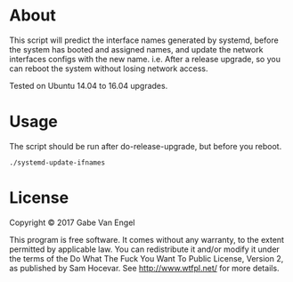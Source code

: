 About
=====

This script will predict the interface names generated by systemd,
before the system has booted and assigned names, and update the network
interfaces configs with the new name. i.e. After a release upgrade, so
you can reboot the system without losing network access.

Tested on Ubuntu 14.04 to 16.04 upgrades.

Usage
=====

The script should be run after do-release-upgrade, but before you reboot.

    ./systemd-update-ifnames

License
=======

Copyright © 2017 Gabe Van Engel

This program is free software. It comes without any warranty, to
the extent permitted by applicable law. You can redistribute it
and/or modify it under the terms of the Do What The Fuck You Want
To Public License, Version 2, as published by Sam Hocevar. See
http://www.wtfpl.net/ for more details. 